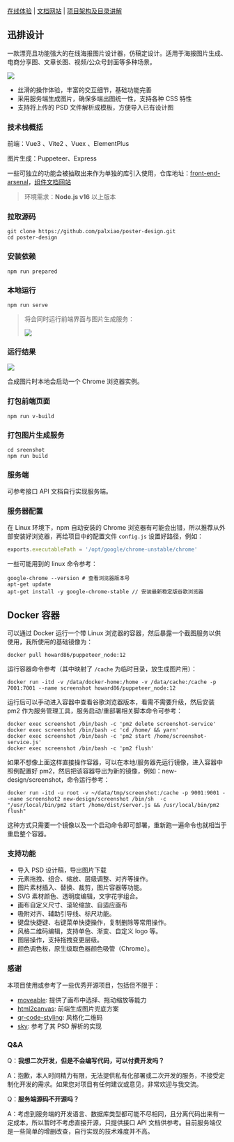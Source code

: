 [在线体验](https://design.palxp.com/) | [文档网站](https://xp.palxp.com/) | [项目架构及目录讲解](https://xp.palxp.com/#/articles/1689321259854)

## 迅排设计

一款漂亮且功能强大的在线海报图片设计器，仿稿定设计。适用于海报图片生成、电商分享图、文章长图、视频/公众号封面等多种场景。

![](https://xp.palxp.com/images/2023-7-17-1689558055663.png)

- 丝滑的操作体验，丰富的交互细节，基础功能完善
- 采用服务端生成图片，确保多端出图统一性，支持各种 CSS 特性
- 支持将上传的 PSD 文件解析成模板，方便导入已有设计图

### 技术栈概括

前端：Vue3 、Vite2 、Vuex 、ElementPlus

图片生成：Puppeteer、Express

一些可独立的功能会被抽取出来作为单独的库引入使用，仓库地址：[front-end-arsenal](https://github.com/palxiao/front-end-arsenal)，[组件文档网站](https://fe-doc.palxp.com/#/)

> 环境需求：**Node.js v16** 以上版本

### 拉取源码

```
git clone https://github.com/palxiao/poster-design.git
cd poster-design
```

### 安装依赖

```
npm run prepared
```

### 本地运行

```
npm run serve
```

> 将会同时运行前端界面与图片生成服务：
>
> ![](https://xp.palxp.com/images/2023-7-16-1689498291322.png)

### 运行结果

![](https://xp.palxp.com/images/2023-7-16-1689500112694.gif)

合成图片时本地会启动一个 Chrome 浏览器实例。

### 打包前端页面

```
npm run v-build
```

### 打包图片生成服务

```
cd sreenshot
npm run build
```

### 服务端

可参考接口 API 文档自行实现服务端。

### 服务器配置

在 Linux 环境下，npm 自动安装的 Chrome 浏览器有可能会出错，所以推荐从外部安装好浏览器，再给项目中的配置文件 `config.js` 设置好路径，例如：

```js
exports.executablePath = '/opt/google/chrome-unstable/chrome'
```

一些可能用到的 linux 命令参考：

```shell
google-chrome --version # 查看浏览器版本号
apt-get update
apt-get install -y google-chrome-stable // 安装最新稳定版谷歌浏览器
```

## Docker 容器

可以通过 Docker 运行一个带 Linux 浏览器的容器，然后暴露一个截图服务以供使用，我所使用的基础镜像为：

```
docker pull howard86/puppeteer_node:12
```

运行容器命令参考（其中映射了 `/cache` 为临时目录，放生成图片用）：

```
docker run -itd -v /data/docker-home:/home -v /data/cache:/cache -p 7001:7001 --name screenshot howard86/puppeteer_node:12
```

运行后可以手动进入容器中查看谷歌浏览器版本，看需不需要升级，然后安装 pm2 作为服务管理工具，服务启动/重部署相关脚本命令可参考：

```shell
docker exec screenshot /bin/bash -c 'pm2 delete screenshot-service'
docker exec screenshot /bin/bash -c 'cd /home/ && yarn'
docker exec screenshot /bin/bash -c 'pm2 start /home/screenshot-service.js'
docker exec screenshot /bin/bash -c 'pm2 flush'
```

如果不想像上面这样直接操作容器，可以在本地/服务器先运行镜像，进入容器中照例配置好 pm2，然后把该容器导出为新的镜像，例如：new-design/screenshot，命令运行参考：

```
docker run -itd -u root -v ~/data/tmp/screenshot:/cache -p 9001:9001 --name screenshot2 new-design/screenshot /bin/sh  -c "/usr/local/bin/pm2 start /home/dist/server.js && /usr/local/bin/pm2 flush"
```

这种方式只需要一个镜像以及一个启动命令即可部署，重新跑一遍命令也就相当于重启整个容器。

### 支持功能

- 导入 PSD 设计稿，导出图片下载
- 元素拖拽、组合、缩放、层级调整、对齐等操作。
- 图片素材插入、替换、裁剪，图片容器等功能。
- SVG 素材颜色、透明度编辑，文字花字组合。
- 画布自定义尺寸、滚轮缩放、自适应画布
- 吸附对齐、辅助引导线、标尺功能。
- 键盘快捷键、右键菜单快捷操作，复制删除等常用操作。
- 风格二维码编辑，支持单色、渐变、自定义 logo 等。
- 图层操作，支持拖拽变更层级。
- 颜色调色板，原生级取色器颜色吸管（Chrome）。

### 感谢

本项目使用或参考了一些优秀开源项目，包括但不限于：

- [moveable](https://github.com/daybrush/moveable): 提供了画布中选择、拖动缩放等能力
- [html2canvas](https://github.com/niklasvh/html2canvas): 前端生成图片兜底方案
- [qr-code-styling](https://qr-code-styling.com/): 风格化二维码
- [sky](https://github.com/cfour-hi/sky): 参考了其 PSD 解析的实现

### Q&A

Q：**我想二次开发，但是不会编写代码，可以付费开发吗？**

A：抱歉，本人时间精力有限，无法提供私有化部署或二次开发的服务，不接受定制化开发的需求。如果您对项目有任何建议或意见，非常欢迎与我交流。

Q：**服务端源码不开源吗？**

A：考虑到服务端的开发语言、数据库类型都可能不尽相同，且分离代码出来有一定成本，所以暂时不考虑直接开源，只提供接口 API 文档供参考。目前服务端仅是一些简单的增删改查，自行实现的技术难度并不高。
